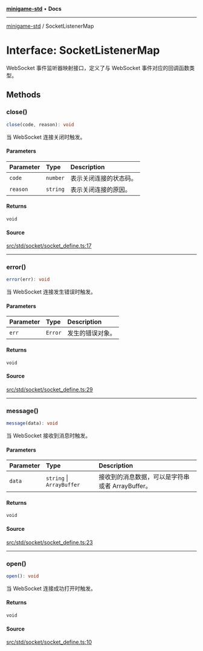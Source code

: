 [**minigame-std**](../index.md) • **Docs**

***

[minigame-std](../index.md) / SocketListenerMap

# Interface: SocketListenerMap

WebSocket 事件监听器映射接口，定义了与 WebSocket 事件对应的回调函数类型。

## Methods

### close()

```ts
close(code, reason): void
```

当 WebSocket 连接关闭时触发。

#### Parameters

| Parameter | Type | Description |
| :------ | :------ | :------ |
| `code` | `number` | 表示关闭连接的状态码。 |
| `reason` | `string` | 表示关闭连接的原因。 |

#### Returns

`void`

#### Source

[src/std/socket/socket\_define.ts:17](https://github.com/JiangJie/minigame-std/blob/fe87039c9bf9e09f2936bdac3b9a02fcf5e4b50c/src/std/socket/socket_define.ts#L17)

***

### error()

```ts
error(err): void
```

当 WebSocket 连接发生错误时触发。

#### Parameters

| Parameter | Type | Description |
| :------ | :------ | :------ |
| `err` | `Error` | 发生的错误对象。 |

#### Returns

`void`

#### Source

[src/std/socket/socket\_define.ts:29](https://github.com/JiangJie/minigame-std/blob/fe87039c9bf9e09f2936bdac3b9a02fcf5e4b50c/src/std/socket/socket_define.ts#L29)

***

### message()

```ts
message(data): void
```

当 WebSocket 接收到消息时触发。

#### Parameters

| Parameter | Type | Description |
| :------ | :------ | :------ |
| `data` | `string` \| `ArrayBuffer` | 接收到的消息数据，可以是字符串或者 ArrayBuffer。 |

#### Returns

`void`

#### Source

[src/std/socket/socket\_define.ts:23](https://github.com/JiangJie/minigame-std/blob/fe87039c9bf9e09f2936bdac3b9a02fcf5e4b50c/src/std/socket/socket_define.ts#L23)

***

### open()

```ts
open(): void
```

当 WebSocket 连接成功打开时触发。

#### Returns

`void`

#### Source

[src/std/socket/socket\_define.ts:10](https://github.com/JiangJie/minigame-std/blob/fe87039c9bf9e09f2936bdac3b9a02fcf5e4b50c/src/std/socket/socket_define.ts#L10)
